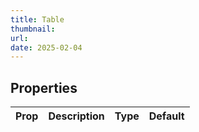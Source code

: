 ```yaml
---
title: Table
thumbnail:
url:
date: 2025-02-04
---
```



## Properties

| Prop | Description | Type | Default |
| ---- | ----------- | ---- | ------- |

